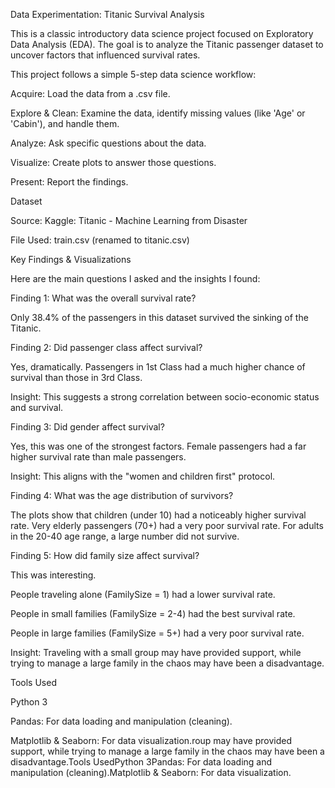 Data Experimentation: Titanic Survival Analysis

This is a classic introductory data science project focused on Exploratory Data Analysis (EDA). The goal is to analyze the Titanic passenger dataset to uncover factors that influenced survival rates.

This project follows a simple 5-step data science workflow:

Acquire: Load the data from a .csv file.

Explore & Clean: Examine the data, identify missing values (like 'Age' or 'Cabin'), and handle them.

Analyze: Ask specific questions about the data.

Visualize: Create plots to answer those questions.

Present: Report the findings.

Dataset

Source: Kaggle: Titanic - Machine Learning from Disaster

File Used: train.csv (renamed to titanic.csv)

Key Findings & Visualizations

Here are the main questions I asked and the insights I found:

Finding 1: What was the overall survival rate?

Only 38.4% of the passengers in this dataset survived the sinking of the Titanic.

Finding 2: Did passenger class affect survival?

Yes, dramatically. Passengers in 1st Class had a much higher chance of survival than those in 3rd Class.

Insight: This suggests a strong correlation between socio-economic status and survival.

Finding 3: Did gender affect survival?

Yes, this was one of the strongest factors. Female passengers had a far higher survival rate than male passengers.

Insight: This aligns with the "women and children first" protocol.

Finding 4: What was the age distribution of survivors?

The plots show that children (under 10) had a noticeably higher survival rate. Very elderly passengers (70+) had a very poor survival rate. For adults in the 20-40 age range, a large number did not survive.

Finding 5: How did family size affect survival?

This was interesting.

People traveling alone (FamilySize = 1) had a lower survival rate.

People in small families (FamilySize = 2-4) had the best survival rate.

People in large families (FamilySize = 5+) had a very poor survival rate.

Insight: Traveling with a small group may have provided support, while trying to manage a large family in the chaos may have been a disadvantage.

Tools Used

Python 3

Pandas: For data loading and manipulation (cleaning).

Matplotlib & Seaborn: For data visualization.roup may have provided support, while trying to manage a large family in the chaos may have been a disadvantage.Tools UsedPython 3Pandas: For data loading and manipulation (cleaning).Matplotlib & Seaborn: For data visualization.
